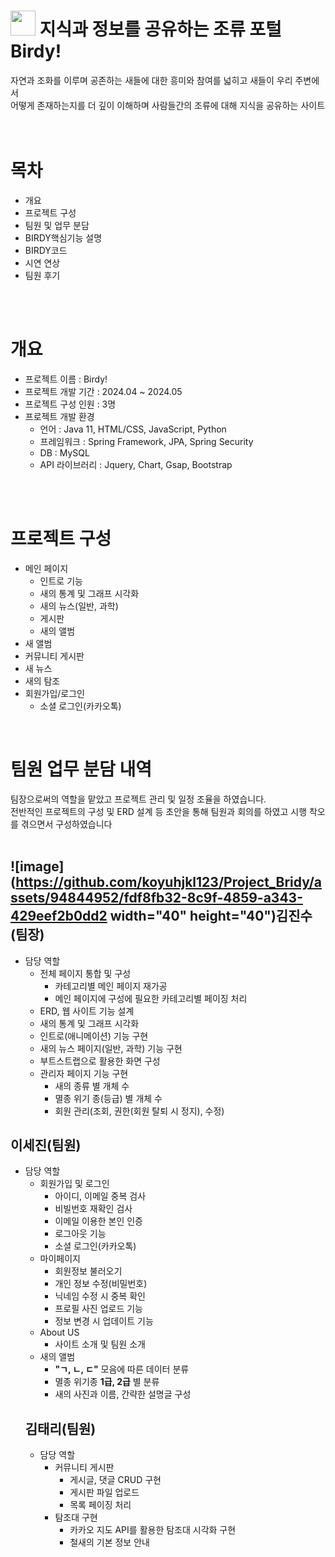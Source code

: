 # <img src="https://github.com/koyuhjkl123/portfolio/assets/94844952/4956f6c6-f49a-4f9b-a7c0-95ce6e4f72c0" width="40" height="40"/> 지식과 정보를 공유하는 조류 포털 Birdy! <br>

 자연과 조화를 이루며 공존하는 새들에 대한 흥미와 참여를 넓히고 새들이 우리 주변에서 <br>
 어떻게 존재하는지를 더 깊이 이해하며 사람들간의 조류에 대해 지식을 공유하는 사이트  <br>
 <br>
 <br>

# 목차
- 개요
- 프로젝트 구성
- 팀원 및 업무 분담
-  BIRDY핵심기능 설명
-  BIRDY코드
-  시연 연상
-  팀원 후기
<br>
<br>

# 개요
* 프로젝트 이름 : Birdy!
* 프로젝트 개발 기간 : 2024.04 ~ 2024.05
* 프로젝트 구성 인원 : 3명
* 프로젝트 개발 환경
  * 언어 : Java 11, HTML/CSS, JavaScript, Python
  * 프레임워크 : Spring Framework, JPA, Spring Security
  * DB : MySQL
  * API 라이브러리 : Jquery, Chart, Gsap, Bootstrap
<br>
<br>

# 프로젝트 구성
* 메인 페이지
  * 인트로 기능
  * 새의 통계 및 그래프 시각화
  * 새의 뉴스(일반, 과학)
  * 게시판
  * 새의 앨범
* 새 앨범
* 커뮤니티 게시판
* 새 뉴스
* 새의 탐조
* 회원가입/로그인
  * 소셜 로그인(카카오톡)
 <br>

# 팀원 업무 분담 내역
팀장으로써의 역할을 맡았고 프로젝트 관리 및 일정 조율을 하였습니다. <br>
전반적인 프로젝트의 구성 및 ERD 설계 등 초안을 통해 팀원과 회의를 하였고 시행 착오를 겪으면서 구성하였습니다 <br>
<br>

## ![image](https://github.com/koyuhjkl123/Project_Bridy/assets/94844952/fdf8fb32-8c9f-4859-a343-429eef2b0dd2 width="40" height="40")김진수(팀장)
* 담당 역할
  * 전체 페이지 통합 및 구성
    * 카테고리별 메인 페이지 재가공
    * 메인 페이지에 구성에 필요한 카테고리별 페이징 처리
  * ERD, 웹 사이트 기능 설계
  * 새의 통계 및 그래프 시각화
  * 인트로(애니메이션) 기능 구현
  * 새의 뉴스 페이지(일반, 과학) 기능 구현
  * 부트스트랩으로 활용한 화면 구성
  * 관리자 페이지 기능 구현
    * 새의 종류 별 개체 수
    * 멸종 위기 종(등급) 별 개체 수
    * 회원 관리(조회, 권한(회원 탈퇴 시 정지), 수정)
## 이세진(팀원)
* 담당 역할
  * 회원가입 및 로그인
    * 아이디, 이메일 중복 검사
    * 비빌번호 재확인 검사
    * 이메일 이용한 본인 인증
    * 로그아웃 기능
    * 소셜 로그인(카카오톡)
  * 마이페이지
    * 회원정보 불러오기
    * 개인 정보 수정(비밀번호)
    * 닉네임 수정 시 중복 확인
    * 프로필 사진 업로드 기능
    * 정보 변경 시 업데이트 기능
  * About US
    * 사이트 소개 및 팀원 소개
  * 새의 앨범
    * **"ㄱ, ㄴ, ㄷ"** 모음에 따른 데이터 분류
    * 멸종 위기종 **1급, 2급** 별 분류
    * 새의 사진과 이름, 간략한 설명글 구성
  ## 김태리(팀원)
  * 담당 역할
    * 커뮤니티 게시판
      * 게시글, 댓글 CRUD 구현
      * 게시판 파일 업로드
      * 목록 페이징 처리
    * 탐조대 구현
      * 카카오 지도 API를 활용한 탐조대 시각화 구현
      * 철새의 기본 정보 안내
    
